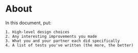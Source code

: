 # About

In this document, put: 

    1. High-level design choices
    2. Any interesting improvements you made
    3. What you and your partner each did specifically
    4. A list of tests you've written (the more, the better)

